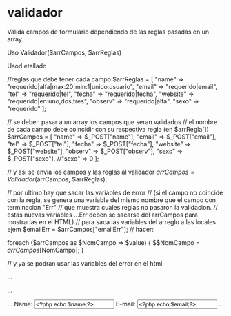 # validador
Valida campos de formulario dependiendo de las reglas pasadas en un array. 

Uso Validador($arrCampos, $arrReglas)

Usod etallado

//reglas que debe tener cada campo
$arrReglas = [
    "name"    => "requerido|alfa|max:20|min:1|unico:usuario",
    "email"   => "requerido|email",
    "tel"     => "requerido|tel",
    "fecha"   => "requerido|fecha",
    "website" => "requerido|en:uno,dos,tres",
    "observ"  => "requerido|alfa",
		"sexo"    => "requerido"
   ];

// se deben pasar a un array los campos que seran validados
// el nombre de cada campo debe coincidir con su respectiva regla (en $arrRegla[])
   $arrCampos = [
		"name"    => $_POST["name"],
    "email"   => $_POST["email"],
    "tel"     => $_POST["tel"],
    "fecha"   => $_POST["fecha"],
    "website" => $_POST["website"],
    "observ"  => $_POST["observ"],
		"sexo"    => $_POST["sexo"],
	//"sexo"  => 0
	];

// y asi se envia los campos y las reglas al validador
  $arrCampos = Validador($arrCampos, $arrReglas);
  
// por ultimo hay que sacar las variables de error
// (si el campo no coincide con la regla, se genera una variable del mismo nombre que el campo con terminacion "Err"
// que muestra cuales reglas no pasaron la validacion.
// estas nuevas variables ...Err deben se sacarse del arrCampos para mostrarlas en el HTML)
// para saca las variables del arreglo a las locales ejem $emailErr   = $arrCampos["emailErr"];
// hacer:

   foreach ($arrCampos as $NomCampo => $value) {
    $$NomCampo = $arrCampos[$NomCampo];
  }


// y ya se podran usar las variables del error en el html

...
<style>.error {color: #FF0000;}</style>
...
<body>
...
Name:   <input type="text" name="name"  value="<?php echo $name;?>">  <span class="error"><?php echo $nameErr;?></span>
E-mail: <input type="text" name="email" value="<?php echo $email;?>"> <span class="error"><?php echo $emailErr;?></span>
...


  
  
